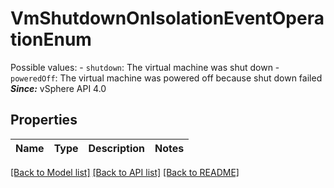 # VmShutdownOnIsolationEventOperationEnum

Possible values: - `shutdown`: The virtual machine was shut down - `poweredOff`: The virtual machine was powered off because shut down failed    ***Since:*** vSphere API 4.0 

## Properties
Name | Type | Description | Notes
------------ | ------------- | ------------- | -------------

[[Back to Model list]](../README.md#documentation-for-models) [[Back to API list]](../README.md#documentation-for-api-endpoints) [[Back to README]](../README.md)


